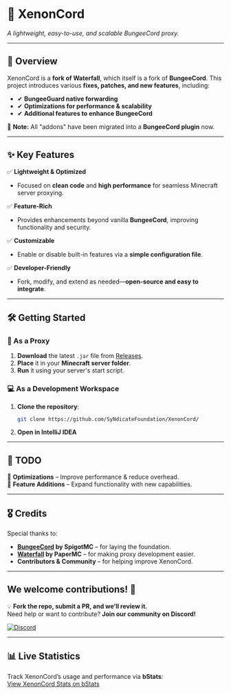 # 🌌 XenonCord  

*A lightweight, easy-to-use, and scalable BungeeCord proxy.*  

---

## 🚀 Overview  
XenonCord is a **fork of Waterfall**, which itself is a fork of **BungeeCord**. This project introduces various **fixes, patches, and new features**, including:  
- ✔ **BungeeGuard native forwarding**  
- ✔ **Optimizations for performance & scalability**  
- ✔ **Additional features to enhance BungeeCord**  

🔹 **Note:** All "addons" have been migrated into a **BungeeCord plugin** now.  

---

## ✨ Key Features  

✅ **Lightweight & Optimized**  
- Focused on **clean code** and **high performance** for seamless Minecraft server proxying.  

✅ **Feature-Rich**  
- Provides enhancements beyond vanilla **BungeeCord**, improving functionality and security.  

✅ **Customizable**  
- Enable or disable built-in features via a **simple configuration file**.  

✅ **Developer-Friendly**  
- Fork, modify, and extend as needed—**open-source and easy to integrate**.  

---

## 🛠 Getting Started  

### 📌 As a Proxy  
1. **Download** the latest `.jar` file from [Releases](#).  
2. **Place** it in your **Minecraft server folder**.  
3. **Run** it using your server's start script.  

### 💻 As a Development Workspace  
1. **Clone the repository**:  
   ```bash
   git clone https://github.com/SyNdicateFoundation/XenonCord/
   ```
2. **Open in IntelliJ IDEA**

---

## 🚧 TODO  
📌 **Optimizations** – Improve performance & reduce overhead.  
📌 **Feature Additions** – Expand functionality with new capabilities.  

---

## 🎖 Credits  

Special thanks to:  
- **[BungeeCord](https://www.spigotmc.org/wiki/bungeecord/) by SpigotMC** – for laying the foundation.  
- **[Waterfall](https://papermc.io/) by PaperMC** – for making proxy development easier.  
- **Contributors & Community** – for helping improve XenonCord.  

---

## We welcome contributions! 🚀
  
💡 **Fork the repo, submit a PR, and we’ll review it.**  
Need help or want to contribute? **Join our community on Discord!**  

[![Discord](https://img.shields.io/discord/1189580010957324298?color=5865F2&logo=discord&logoColor=white&style=for-the-badge)](https://discord.gg/vTF2W5UKxr)  

--- 

## 📊 Live Statistics  

Track XenonCord’s usage and performance via **bStats**:  
[View XenonCord Stats on bStats](https://bstats.org/plugin/server-implementation/XenonCord/25130)  
